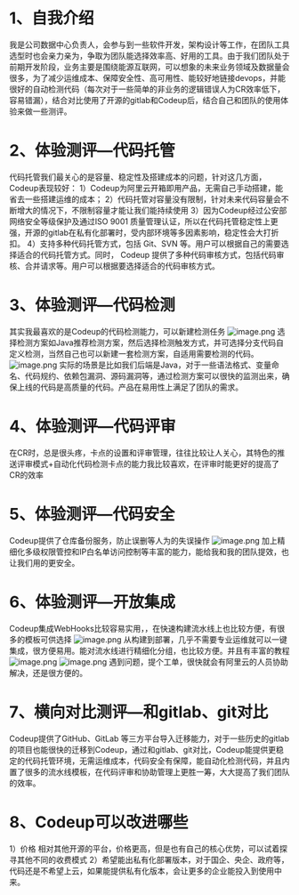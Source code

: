 # 1、自我介绍
我是公司数据中心负责人，会参与到一些软件开发，架构设计等工作，在团队工具选型时也会亲力亲为，争取为团队能选择效率高、好用的工具。由于我们团队处于前期开发阶段，业务主要是围绕能源互联网，可以想象的未来业务领域及数据量会很多，为了减少运维成本、保障安全性、高可用性、能较好地链接devops，并能很好的自动检测代码（每次对于一些简单的非业务的逻辑错误人为CR效率低下，容易错漏），结合对比使用了开源的gitlab和Codeup后，结合自己和团队的使用体验来做一些测评。
# 2、体验测评—代码托管
代码托管我们最关心的是容量、稳定性及搭建成本的问题，针对这几方面，Codeup表现较好：
1）Codeup为阿里云开箱即用产品，无需自己手动搭建，能省去一些搭建运维的成本；
2）代码托管对容量没有限制，针对未来代码容量会不断增大的情况下，不限制容量才能让我们能持续使用
3）因为Codeup经过公安部网络安全等级保护及通过ISO 9001 质量管理认证，所以在代码托管稳定性上更强，开源的gitlab在私有化部署时，受内部环境等多因素影响，稳定性会大打折扣。
4）支持多种代码托管方式，包括 Git、SVN 等。用户可以根据自己的需要选择适合的代码托管方式。同时， Codeup 提供了多种代码审核方式，包括代码审核、合并请求等。用户可以根据要选择适合的代码审核方式。
# 3、体验测评—代码检测
其实我最喜欢的是Codeup的代码检测能力，可以新建检测任务
![image.png](https://canghe666.oss-cn-chengdu.aliyuncs.com/canghe/1678710647361-338c09fb-3010-421d-9049-79186b9eaf81.png)
选择检测方案如Java推荐检测方案，然后选择检测触发方式，并可选择分支代码自定义检测，当然自己也可以新建一套检测方案，自适用需要检测的代码。
![image.png](https://canghe666.oss-cn-chengdu.aliyuncs.com/canghe/1678710775743-17b59e60-f5bb-4a2d-912a-b653d41ea473.png)
实际的场景是比如我们后端是Java，对于一些语法格式、变量命名、代码规约、依赖包漏洞、源码漏洞等，通过检测方案可以很快的监测出来，确保上线的代码是高质量的代码。产品在易用性上满足了团队的需求。
# 4、体验测评—代码评审
在CR时，总是很头疼，卡点的设置和评审管理，往往比较让人关心，其特色的推送评审模式+自动化代码检测卡点的能力我比较喜欢，在评审时能更好的提高了CR的效率
# 5、体验测评—代码安全
Codeup提供了仓库备份服务，防止误删等人为的失误操作
![image.png](https://canghe666.oss-cn-chengdu.aliyuncs.com/canghe/1678711716920-d6bd17d1-7598-4a7a-9c73-b9ee73eafbe7.png)
加上精细化多级权限管控和IP白名单访问控制等丰富的能力，能给我和我的团队提效，也让我们用的更安全。
# 6、体验测评—开放集成
Codeup集成WebHooks比较容易实用，，在快速构建流水线上也比较方便，有很多的模板可供选择
![image.png](https://canghe666.oss-cn-chengdu.aliyuncs.com/canghe/1678711906371-ba851235-b04e-4294-8308-84534a90be60.png)
从构建到部署，几乎不需要专业运维就可以一键集成，很方便易用。能对流水线进行精细化分组，也比较方便。并且有丰富的教程
![image.png](https://canghe666.oss-cn-chengdu.aliyuncs.com/canghe/1678711994589-c60fe553-cd51-4102-8ad1-543e2407e209.png)
![image.png](https://canghe666.oss-cn-chengdu.aliyuncs.com/canghe/1678712008145-47672885-34e9-43bf-ae25-8a15b8e1c110.png)
遇到问题，提个工单，很快就会有阿里云的人员协助解决，还是很方便的。

# 7、**横向对比测评—和gitlab、git对比**
Codeup提供了GitHub、GitLab 等三方平台导入迁移能力，对于一些历史的gitlab的项目也能很快的迁移到Codeup，通过和gitlab、git对比，Codeup能提供更稳定的代码托管环境，无需运维成本，代码安全有保障，能自动化检测代码，并且内置了很多的流水线模板，在代码评审和协助管理上更胜一筹，大大提高了我们团队的效率。
# 8、Codeup可以改进哪些
1）价格
相对其他开源的平台，价格更高，但是也有自己的核心优势，可以试着探寻其他不同的收费模式
2）希望能出私有化部署版本，对于国企、央企、政府等，代码还是不希望上云，如果能提供私有化版本，会让更多的企业能投入到使用中来。
